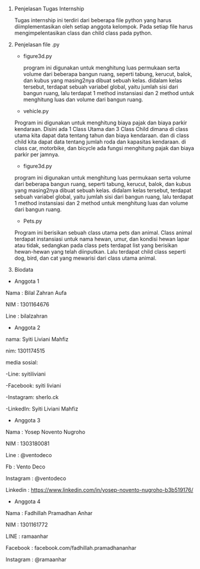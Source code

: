 1. Penjelasan Tugas Internship

   Tugas internship ini terdiri dari beberapa file python yang harus diimplementasikan oleh setiap anggota kelompok. Pada setiap file      harus mengimpelentasikan class dan child class pada python.
2. Penjelasan file .py
   * figure3d.py
   
        program ini digunakan untuk menghitung luas permukaan serta volume dari beberapa bangun ruang, seperti tabung,
	kerucut, balok, dan kubus yang masing2nya dibuat sebuah kelas. didalam kelas tersebut, terdapat sebuah variabel
	global, yaitu jumlah sisi dari bangun ruang, lalu terdapat 1 method instansiasi dan 2 method untuk menghitung
	luas dan volume dari bangun ruang.
  
   * vehicle.py
   
   	Program ini digunakan untuk menghitung biaya pajak dan biaya parkir kendaraan. Disini ada 1 Class Utama dan 3 Class                     Child dimana di class utama kita dapat data tentang tahun dan biaya kendaraan. dan di class child kita dapat data tentang jumlah         roda dan kapasitas kendaraan. di class car, motorbike, dan bicycle ada fungsi menghitung pajak dan biaya parkir per jamnya.

   * figure3d.py
   
   	program ini digunakan untuk menghitung luas permukaan serta volume dari beberapa bangun ruang, seperti tabung,
	kerucut, balok, dan kubus yang masing2nya dibuat sebuah kelas. didalam kelas tersebut, terdapat sebuah variabel
	global, yaitu jumlah sisi dari bangun ruang, lalu terdapat 1 method instansiasi dan 2 method untuk menghitung
	luas dan volume dari bangun ruang.
   * Pets.py
   
   	Program ini berisikan sebuah class utama pets dan animal. Class animal terdapat instansiasi untuk nama hewan, umur, dan kondisi         hewan lapar atau tidak, sedangkan pada class pets terdapat list yang berisikan hewan-hewan yang telah diinputkan. Lalu terdapat         child class seperti dog, bird, dan cat yang mewarisi dari class utama animal.
  
3. Biodata


* Anggota 1

 Nama : Bilal Zahran Aufa
 
 NIM : 1301164676
 
 Line : bilalzahran
 
* Anggota 2

 nama: Syiti Liviani Mahfiz
 
 nim: 1301174515
 
 media sosial:
 
  -Line: syitiliviani
  
  -Facebook: syiti liviani
  
  -Instagram: sherlo.ck
  
  -LinkedIn: Syiti Liviani Mahfiz
  
* Anggota 3

 Nama : Yosep Novento Nugroho
 
 NIM : 1303180081
 
 Line : @ventodeco
 
 Fb : Vento Deco
 
 Instagram : @ventodeco
 
 Linkedin : https://www.linkedin.com/in/yosep-novento-nugroho-b3b519176/

* Anggota 4

 Nama : Fadhillah Pramadhan Anhar
 
 NIM : 1301161772
 
 LINE : ramaanhar
 
 Facebook : facebook.com/fadhillah.pramadhananhar
 
 Instagram : @ramaanhar
 
